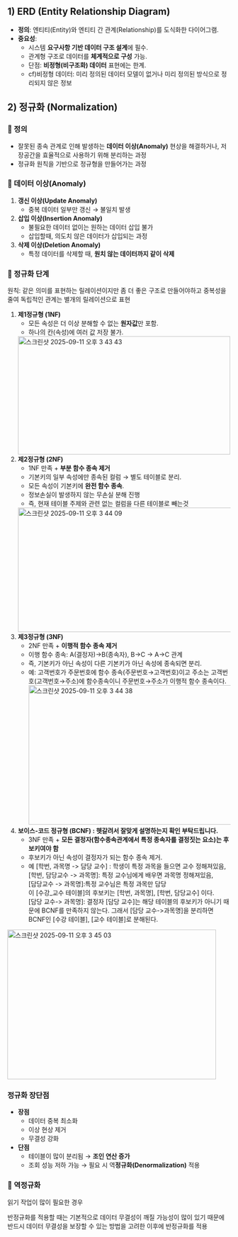 ## 1) ERD (Entity Relationship Diagram)
- **정의**: 엔티티(Entity)와 엔티티 간 관계(Relationship)를 도식화한 다이어그램.
- **중요성**:
    - 시스템 **요구사항 기반 데이터 구조 설계**에 필수.
    - 관계형 구조로 데이터를 **체계적으로 구성** 가능.
    - 단점: **비정형(비구조화) 데이터** 표현에는 한계.
    - cf)비정형 데이터: 미리 정의된 데이터 모델이 없거나 미리 정의된 방식으로 정리되지 않은 정보
## 2) 정규화 (Normalization)

### 🔹 정의

- 잘못된 종속 관계로 인해 발생하는 **데이터 이상(Anomaly)** 현상을 해결하거나, 저장공간을 효율적으로 사용하기 위해 분리하는 과정
- 정규화 원칙을 기반으로 정규형을 만들어가는 과정

### 🔹 데이터 이상(Anomaly)

1. **갱신 이상(Update Anomaly)**
    - 중복 데이터 일부만 갱신 → 불일치 발생
2. **삽입 이상(Insertion Anomaly)**
    - 불필요한 데이터 없이는 원하는 데이터 삽입 불가
    - 삽입할때, 의도치 않은 데이터가 삽입되는 과정
3. **삭제 이상(Deletion Anomaly)**
    - 특정 데이터를 삭제할 때, **원치 않는 데이터까지 같이 삭제**
### 🔹 정규화 단계

원칙: 같은 의미를 표현하는 릴레이션이지만 좀 더 좋은 구조로 만들어야하고 중복성을 줄여 독립적인 관계는 별개의 릴레이션으로 표현

1. **제1정규형 (1NF)**
    - 모든 속성은 더 이상 분해할 수 없는 **원자값**만 포함.
    - 하나의 칸(속성)에 여러 값 저장 불가.
   <img width="479" height="267" alt="스크린샷 2025-09-11 오후 3 43 43" src="https://github.com/user-attachments/assets/357ab29a-7e9f-4005-9e3a-2f7ecfdca90e" />
2. **제2정규형 (2NF)**
    - 1NF 만족 + **부분 함수 종속 제거**
    - 기본키의 일부 속성에만 종속된 컬럼 → 별도 테이블로 분리.
    - 모든 속성이 기본키에 **완전 함수 종속**.
    - 정보손실이 발생하지 않는 무손실 분해 진행
    - 즉, 현재 테이블 주제와 관련 없는 컬럼을 다른 테이블로 빼는것
    <img width="485" height="281" alt="스크린샷 2025-09-11 오후 3 44 09" src="https://github.com/user-attachments/assets/ba86d08b-0154-43e5-8ec8-b8e04329e166" />
3. **제3정규형 (3NF)**
    - 2NF 만족 + **이행적 함수 종속 제거**
    - 이행 함수 종속: A(결정자)→B(종속자), B→C → A→C 관계
    - 즉, 기본키가 아닌 속성이 다른 기본키가 아닌 속성에 종속되면 분리.
    - 예: 고객번호가 주문번호에 함수 종속(주문번호→고객번호)이고 주소는 고객번호(고객번호→주소)에 함수종속이니 주문번호→주소가 이행적 함수 종속이다.
      <img width="505" height="315" alt="스크린샷 2025-09-11 오후 3 44 38" src="https://github.com/user-attachments/assets/974d4186-f215-44d6-9bec-c28ae5c2eb7e" />
4. **보이스-코드 정규형 (BCNF) : 헷갈려서 잘맞게 설명하는지 확인 부탁드립니다.**
    - 3NF 만족 + **모든 결정자(**함수종속관계에서 특정 종속자를 결정짓는 요소**)는 후보키여야 함**
    - 후보키가 아닌 속성이 결정자가 되는 함수 종속 제거.
    - 예
    [학번, 과목명 -> 담당 교수] : 학생이 특정 과목을 들으면 교수 정해져있음,   
    [학번, 담당교수 -> 과목명]: 특정 교수님에게 배우면 과목명 정해져있음,   
    [담당교수 -> 과목명]:특정 교수님은 특정 과목만 담당   
    이 [수강_교수 테이블]의 후보키는 [학번, 과목명], [학번, 담당교수] 이다.   
    [담당 교수-> 과목명]: 결정자 [담당 교수]는 해당 테이블의 후보키가 아니기 때문에 BCNF를 만족하지 않는다. 그래서 [담당 교수->과목명]을 분리하면 BCNF인 [수강 테이블], [교수 테이블]로 분해된다.
<img width="471" height="338" alt="스크린샷 2025-09-11 오후 3 45 03" src="https://github.com/user-attachments/assets/fa909eb3-7c0f-48b6-8363-51f62c7e88da" />

### 정규화 장단점

- **장점**
    - 데이터 중복 최소화
    - 이상 현상 제거
    - 무결성 강화
- **단점**
    - 테이블이 많이 분리됨 → **조인 연산 증가**
    - 조회 성능 저하 가능 → 필요 시 역**정규화(Denormalization)** 적용

### 🔹 역정규화

읽기 작업이 많이 필요한 경우

반정규화를 적용할 때는 기본적으로 데이터 무결성이 깨질 가능성이 많이 있기 때문에 반드시 데이터 무결성을 보장할 수 있는 방법을 고려한 이후에 반정규화를 적용
